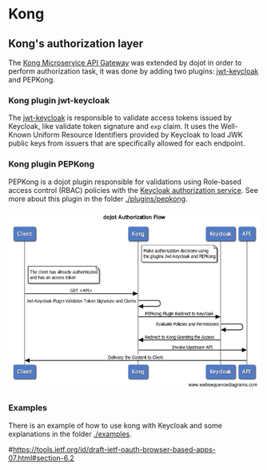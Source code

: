 # Kong

## Kong's authorization layer

The [Kong Microservice API Gateway](https://konghq.com/solutions/gateway/) was extended by dojot in order to perform authorization task, it was done by adding two plugins: [jwt-keycloak](https://github.com/gbbirkisson/kong-plugin-jwt-keycloak) and PEPKong.

### Kong plugin jwt-keycloak

The [jwt-keycloak](https://github.com/gbbirkisson/kong-plugin-jwt-keycloak) is responsible to validate access tokens issued by Keycloak, like validate token signature and `exp` claim. It uses the Well-Known Uniform Resource Identifiers provided by Keycloak to load JWK public keys from issuers that are specifically allowed for each endpoint.

### Kong plugin PEPKong

PEPKong is a dojot plugin responsible for validations using Role-based access control (RBAC) policies with the [Keycloak authorization service](https://www.keycloak.org/docs/12.0/authorization_services/index.html#_service_overview). See more about this plugin in the folder [./plugins/pepkong](./plugins/pepkong).

![Component architecture](./kong-authz-architecture.png?raw=true)

### Examples

There is an example of how to use kong with Keycloak and some explanations in the folder [./examples](./examples).


#https://tools.ietf.org/id/draft-ietf-oauth-browser-based-apps-07.html#section-6.2
